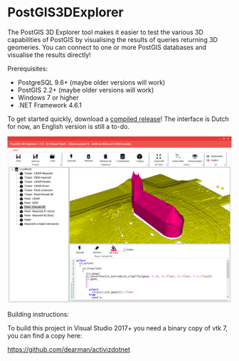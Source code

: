 # PostGIS3DExplorer

The PostGIS 3D Explorer tool makes it easier to test the various 3D capabilities of PostGIS by visualising the results of queries returning 3D geomeries.
You can connect to one or more PostGIS databases and visualise the results directly!

Prerequisites:
- PostgreSQL 9.6+ (maybe older versions will work)
- PostGIS 2.2+ (maybe older versions will work)
- Windows 7 or higher
- .NET Framework 4.6.1

To get started quickly, download a [compiled release](../../releases)!
The interface is Dutch for now, an English version is still a to-do.

![alt text](PostGIS3DExplorer/Screenshots/screenshot002.png "Impression")

Building instructions:

To build this project in Visual Studio 2017+ you need a binary copy of vtk 7, you can find a copy here:

https://github.com/dearman/activizdotnet
